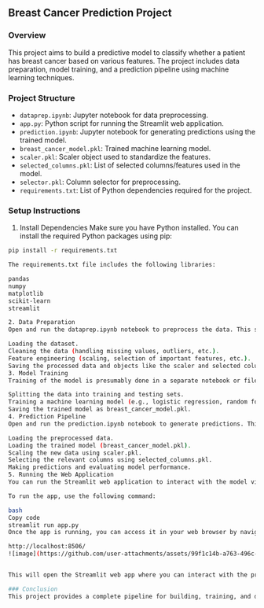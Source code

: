 ## Breast Cancer Prediction Project


### Overview


This project aims to build a predictive model to classify whether a patient has breast cancer based on various features. The project includes data preparation, model training, and a prediction pipeline using machine learning techniques.

### Project Structure


- `dataprep.ipynb`: Jupyter notebook for data preprocessing.
- `app.py`: Python script for running the Streamlit web application.
- `prediction.ipynb`: Jupyter notebook for generating predictions using the trained model.
- `breast_cancer_model.pkl`: Trained machine learning model.
- `scaler.pkl`: Scaler object used to standardize the features.
- `selected_columns.pkl`: List of selected columns/features used in the model.
- `selector.pkl`: Column selector for preprocessing.
- `requirements.txt`: List of Python dependencies required for the project.

### Setup Instructions

1. Install Dependencies
Make sure you have Python installed. You can install the required Python packages using pip:

```bash
pip install -r requirements.txt

The requirements.txt file includes the following libraries:

pandas
numpy
matplotlib
scikit-learn
streamlit

2. Data Preparation
Open and run the dataprep.ipynb notebook to preprocess the data. This step involves:

Loading the dataset.
Cleaning the data (handling missing values, outliers, etc.).
Feature engineering (scaling, selection of important features, etc.).
Saving the processed data and objects like the scaler and selected columns for later use.
3. Model Training
Training of the model is presumably done in a separate notebook or file (this file is not provided, but likely related to the data preprocessing notebook). This step involves:

Splitting the data into training and testing sets.
Training a machine learning model (e.g., logistic regression, random forest) using the scikit-learn library.
Saving the trained model as breast_cancer_model.pkl.
4. Prediction Pipeline
Open and run the prediction.ipynb notebook to generate predictions. This step includes:

Loading the preprocessed data.
Loading the trained model (breast_cancer_model.pkl).
Scaling the new data using scaler.pkl.
Selecting the relevant columns using selected_columns.pkl.
Making predictions and evaluating model performance.
5. Running the Web Application
You can run the Streamlit web application to interact with the model via a simple interface. The application allows users to input new data and get predictions in real-time.

To run the app, use the following command:

bash
Copy code
streamlit run app.py
Once the app is running, you can access it in your web browser by navigating to:

http://localhost:8506/
![image](https://github.com/user-attachments/assets/99f1c14b-a763-496c-abd2-129e7603f873)


This will open the Streamlit web app where you can interact with the prediction model.

### Conclusion
This project provides a complete pipeline for building, training, and deploying a breast cancer prediction model. The Jupyter notebooks allow for easy experimentation and analysis, while the Streamlit app provides an intuitive interface for end-users.

















